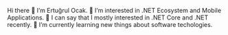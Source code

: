   Hi there 👋
  I’m Ertuğrul Ocak.
  👀 I’m interested in .NET Ecosystem and Mobile Applications.
  🌱 I can say that I mostly interested in .NET Core and .NET recently.
  🌱 I’m currently learning new things about software techologies.
